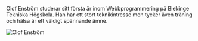 Olof Enström studerar sitt första år inom Webbprogrammering på Blekinge Tekniska Högskola. Han har ett stort teknikintresse men tycker även träning och hälsa är ett väldigt spännande ämne.

![Olof Enström](img/olof-byline.jpg?w=500)
